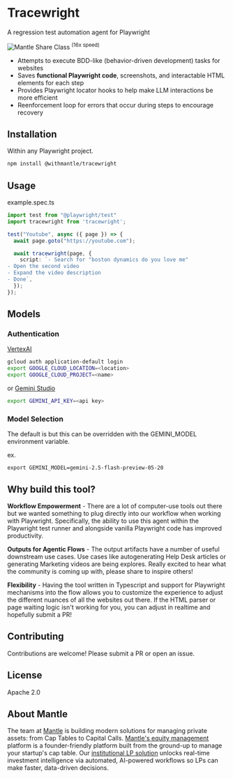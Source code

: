 # Tracewright

A regression test automation agent for Playwright

![Mantle Share Class](https://raw.githubusercontent.com/TenKeyLabs/tracewright/images/images/tracewright-mantle-shareclass.gif)
<sup>(16x speed)</sup>

- Attempts to execute BDD-like (behavior-driven development) tasks for websites
- Saves **functional Playwright code**, screenshots, and interactable HTML elements for each step
- Provides Playwright locator hooks to help make LLM interactions be more efficient
- Reenforcement loop for errors that occur during steps to encourage recovery

## Installation
Within any Playwright project.

```bash
npm install @withmantle/tracewright
```

## Usage

example.spec.ts
```typescript
import test from "@playwright/test"
import tracewright from 'tracewright';

test("Youtube", async ({ page }) => {
  await page.goto("https://youtube.com");

  await tracewright(page, {
    script: `- Search for "boston dynamics do you love me"
- Open the second video
- Expand the video description
- Done`,
  });
});
```

## Models
### Authentication
[VertexAI](https://cloud.google.com/docs/authentication/application-default-credentials#attached-sa)
```bash
gcloud auth application-default login
export GOOGLE_CLOUD_LOCATION=<location>
export GOOGLE_CLOUD_PROJECT=<name>
```
or
[Gemini Studio](https://aistudio.google.com/app/apikey)
```bash
export GEMINI_API_KEY=<api key>
```

### Model Selection
The default is but this can be overridden with the GEMINI_MODEL environment variable.

ex.
```
export GEMINI_MODEL=gemini-2.5-flash-preview-05-20
```

## Why build this tool?

**Workflow Empowerment** - There are a lot of computer-use tools out there but we wanted something to plug directly into our workflow when working with Playwright. Specifically, the ability to use this agent within the Playwright test runner and alongside vanilla Playwright code has improved productivity.

**Outputs for Agentic Flows** - The output artifacts have a number of useful downstream use cases. Use cases like autogenerating Help Desk articles or generating Marketing videos are being explores. Really excited to hear what the community is coming up with, please share to inspire others!

**Flexibility** - Having the tool written in Typescript and support for Playwright mechanisms into the flow allows you to customize the experience to adjust the different nuances of all the websites out there. If the HTML parser or page waiting logic isn't working for you, you can adjust in realtime and hopefully submit a PR!

## Contributing

Contributions are welcome! Please submit a PR or open an issue.

## License

Apache 2.0

## About Mantle

The team at [Mantle](https://withmantle.com) is building modern solutions for managing private assets: from Cap Tables to Capital Calls. [Mantle's equity management](https://withmantle.com/solutions/cap-table-management) platform is a founder-friendly platform built from the ground-up to manage your startup's cap table. Our [institutional LP solution](https://withmantle.com/solutions/portal) unlocks real-time investment intelligence via automated, AI-powered workflows so LPs can make faster, data-driven decisions.
